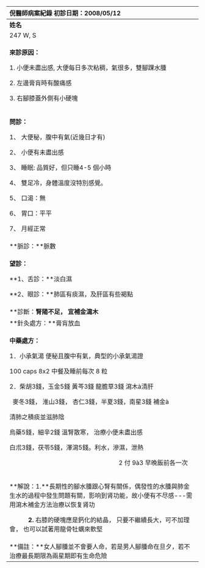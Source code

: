 ﻿|**倪醫師病案紀錄**     初診日期：2008/05/12|
| :- |
|**姓名**|**性別：**|**年齡及體型**|**來診日期：**|
|247 W, S|F|48，中等|2008/05/12|
|<p>**來診原因：**</p><p>1. 小便未盡出感, 大便每日多次粘稠，氣很多，雙腳踝水腫</p><p>2. 左邊膏肓時有酸痛感</p><p>3. 右腳膝蓋外側有小硬塊</p>|
|<p>**問診：**</p><p>1、 大便秘，腹中有氣(近幾日才有)</p><p>2、 小便有未盡出感</p><p>3、 睡眠: 品質好，但只睡4-5 個小時</p><p>4、 雙足冷，身體溫度沒特別感覺。</p><p>5、 口渴：無</p><p>6、 胃口：平平</p><p>7、 月經正常</p>|
|**脈診：**脈數|
|<p>**望診：**</p><p>**1、舌診：**淡白濕</p><p>**2、眼診：**肺區有痰濕，及肝區有些褐點</p>|
|**診斷：**腎陽不足， 宜補金瀉木** |
|**針灸處方：**膏肓放血 |
|<p>**中藥處方：** </p><p>1．小承氣湯   便秘且腹中有氣，典型的小承氣湯證</p><p>100 caps  8x2  中餐及睡前每次 8 粒</p><p>2．柴胡3錢，玉金5錢 黃芩3錢 龍膽草3錢  瀉木à清肝</p><p>` `麥冬3錢， 淮山3錢， 杏仁3錢，半夏3錢，南星3錢  補金à</p><p>清肺之積痰並滋肺陰</p><p>烏藥5錢，細辛2錢 溫腎散寒， 治療小便未盡出感 </p><p>白朮3錢，茯苓5錢，澤瀉5錢。利水，滲濕，泄熱</p><p>`                                   `2 付  9à3  早晚飯前各一次   </p>|
|<p>**解說：1.**長期性的腳水腫跟心腎有關係，偶發性的水腫與肺金生水的過程中發生問題有關，影响到肾功能，故小便有不尽感---需用瀉木補金方法治療以恢复肾功</p><p>`      `**2.** 右膝的硬塊應是鈣化的結晶， 只要不繼續長大，可不加理會， 也可以試著用龍骨牡蠣來軟堅</p>|
|**備註：**女人腳腫並不會要人命，若是男人腳腫命在旦夕，若不治療最長期限為兩星期即有生命危險|

